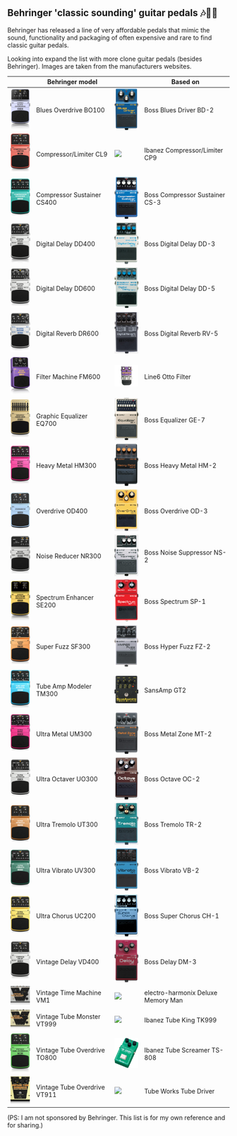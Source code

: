 ## Behringer 'classic sounding' guitar pedals :notes::guitar::metal:

Behringer has released a line of very affordable pedals that mimic the sound, functionality and packaging of often expensive and rare to find classic guitar pedals.

Looking into expand the list with more clone guitar pedals (besides Behringer). Images are taken from the manufacturers websites.

|   |  Behringer model                   |                              | Based on
| - | ---------------------------------- | ---------------------------- | - |
| <img src=media/BO100.png  width="100">   | Blues Overdrive BO100      | <img src=media/BD-2.jpg  width="100"> | Boss Blues Driver BD-2
| <img src=media/CL9.png  width="100">   | Compressor/Limiter CL9       | <img src=media/CP9.jpg  width="100"> | Ibanez Compressor/Limiter CP9
| <img src=media/CS400.png  width="100"> | Compressor Sustainer CS400   | <img src=media/CS-3.jpg  width="100"> | Boss Compressor Sustainer CS-3
| <img src=media/DD400.png  width="100"> | Digital Delay DD400          | <img src=media/DD-3.png  width="100"> | Boss Digital Delay DD-3
| <img src=media/DD600.png  width="100"> | Digital Delay DD600          | <img src=media/DD-5.png  width="100"> | Boss Digital Delay DD-5
| <img src=media/DR600.png  width="100"> | Digital Reverb DR600         | <img src=media/RV-5.jpg  width="100"> | Boss Digital Reverb RV-5
| <img src=media/FM600.png  width="100"> | Filter Machine FM600         | <img src=media/OTTO.png  width="100"> | Line6 Otto Filter
| <img src=media/EQ700.png  width="100"> | Graphic Equalizer EQ700      | <img src=media/GE-7.jpg  width="100"> | Boss Equalizer GE-7
| <img src=media/HM300.png  width="100"> | Heavy Metal HM300            | <img src=media/HM-2.png  width="100"> | Boss Heavy Metal HM-2
| <img src=media/OD400.png  width="100"> | Overdrive OD400              | <img src=media/OD-3.jpg  width="100"> | Boss Overdrive OD-3
| <img src=media/NR300.png  width="100"> | Noise Reducer NR300          | <img src=media/NS-2.jpg  width="100"> | Boss Noise Suppressor NS-2
| <img src=media/SE200.png  width="100"> | Spectrum Enhancer SE200      | <img src=media/SP-1.png  width="100"> | Boss Spectrum SP-1
| <img src=media/SF300.png  width="100"> | Super Fuzz SF300             | <img src=media/FZ-2.png  width="100"> | Boss Hyper Fuzz FZ-2
| <img src=media/TM300.png  width="100"> | Tube Amp Modeler TM300       | <img src=media/GT2.png  width="100"> | SansAmp GT2
| <img src=media/UM300.png  width="100"> | Ultra Metal UM300            | <img src=media/MT-2.jpg  width="100"> | Boss Metal Zone MT-2
| <img src=media/UO300.png  width="100"> | Ultra Octaver UO300          | <img src=media/OC-2.jpg  width="100"> | Boss Octave OC-2
| <img src=media/UT300.png  width="100"> | Ultra Tremolo UT300          | <img src=media/TR-2.jpg  width="100"> | Boss Tremolo TR-2
| <img src=media/UV300.png  width="100"> | Ultra Vibrato UV300          | <img src=media/VB-2.png  width="100"> | Boss Vibrato VB-2
| <img src=media/UC200.png  width="100"> | Ultra Chorus UC200           | <img src=media/CH-1.jpg  width="100"> | Boss Super Chorus CH-1
| <img src=media/VD400.png  width="100"> | Vintage Delay VD400          | <img src=media/DM-3.png  width="100"> | Boss Delay DM-3
| <img src=media/VM1.png  width="100">   | Vintage Time Machine VM1     | <img src=media/MM.jpg  width="100"> | electro-harmonix Deluxe Memory Man
| <img src=media/VT999.png  width="100"> | Vintage Tube Monster VT999   | <img src=media/TK999.jpg  width="100"> | Ibanez Tube King TK999
| <img src=media/TO800.png  width="100"> | Vintage Tube Overdrive TO800 | <img src=media/TS-808.png  width="100"> | Ibanez Tube Screamer TS-808
| <img src=media/VT911.png  width="100"> | Vintage Tube Overdrive VT911 | <img src=media/TD.jpg  width="100"> | Tube Works Tube Driver

(PS: I am not sponsored by Behringer. This list is for my own reference and for sharing.)
